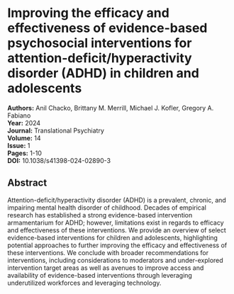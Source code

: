 # Improving the efficacy and effectiveness of evidence-based psychosocial interventions for attention-deficit/hyperactivity disorder (ADHD) in children and adolescents

**Authors:** Anil Chacko, Brittany M. Merrill, Michael J. Kofler, Gregory A. Fabiano  
**Year:** 2024  
**Journal:** Translational Psychiatry  
**Volume:** 14  
**Issue:** 1  
**Pages:** 1-10  
**DOI:** 10.1038/s41398-024-02890-3  

## Abstract
Attention-deficit/hyperactivity disorder (ADHD) is a prevalent, chronic, and impairing mental health disorder of childhood. Decades of empirical research has established a strong evidence-based intervention armamentarium for ADHD; however, limitations exist in regards to efficacy and effectiveness of these interventions. We provide an overview of select evidence-based interventions for children and adolescents, highlighting potential approaches to further improving the efficacy and effectiveness of these interventions. We conclude with broader recommendations for interventions, including considerations to moderators and under-explored intervention target areas as well as avenues to improve access and availability of evidence-based interventions through leveraging underutilized workforces and leveraging technology.

